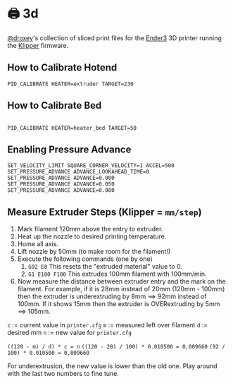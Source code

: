 # 🖨️ 3d

[@droxey](https://github.com/droxey)'s collection of sliced print files for the [Ender3](https://www.creality3d.shop/collections/3d-printer/products/creality-ender-3-3d-printer-economic-ender-diy-kits-with-resume-printing-function-v-slot-prusa-i3-220x220x250mm) 3D printer running the [Klipper](https://github.com/KevinOConnor/klipper/) firmware.

## How to Calibrate Hotend

```gcode
PID_CALIBRATE HEATER=extruder TARGET=230
```

## How to Calibrate Bed

```gcode

PID_CALIBRATE HEATER=heater_bed TARGET=50
```

## Enabling Pressure Advance

```gcode
SET_VELOCITY_LIMIT SQUARE_CORNER_VELOCITY=1 ACCEL=500
SET_PRESSURE_ADVANCE ADVANCE_LOOKAHEAD_TIME=0
SET_PRESSURE_ADVANCE ADVANCE=0.000
SET_PRESSURE_ADVANCE ADVANCE=0.050
SET_PRESSURE_ADVANCE ADVANCE=0.080
```

## Measure Extruder Steps (Klipper = `mm/step`)

1. Mark filament 120mm above the entry to extruder.
1. Heat up the nozzle to desired printing temperature.
1. Home all axis.
1. Lift nozzle by 50mm (to make room for the filament!)
1. Execute the following commands (one by one)
    1. `G92 E0` This resets the "extruded material" value to 0.
    1. `G1 E100 F100` This extrudes 100mm filament with 100mm/min.
1. Now measure the distance between extruder entry and the mark on the filament. For example, if it is 28mm instead of 20mm (120mm - 100mm) then the extruder is underextruding by 8mm ==> 92mm instead of 100mm. If it shows 15mm then the extruder is OVERextruding by 5mm ==> 105mm.

`c` := current value in `printer.cfg`
`m` := measured left over filament
`d` := desired mm
`n` := new value for `printer.cfg`

`((120 - m) / d) * c = n`
`((120 - 28) / 100) * 0.010500 = 0,009660`
`(92 / 100) * 0.010500 = 0,009660`

For underextrusion, the new value is lower than the old one. Play around with the last two numbers to fine tune.
